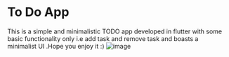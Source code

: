 # To Do App
This is a simple and minimalistic TODO app developed in flutter with some basic functionality only i.e add task and remove task and boasts a minimalist UI .Hope you enjoy it :)
![image](https://github.com/Sy-edUzair/Simple-TODO-APP/assets/115092632/777db905-f758-4079-9653-c951ec6fac8c)
